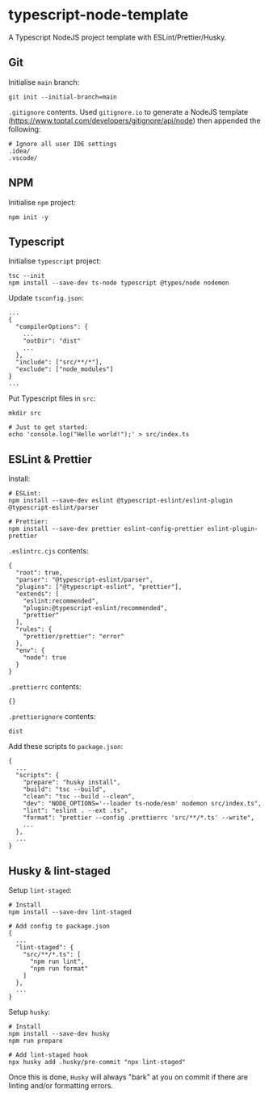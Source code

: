 # typescript-node-template
A Typescript NodeJS project template with ESLint/Prettier/Husky.

## Git

Initialise `main` branch:

```
git init --initial-branch=main
```

`.gitignore` contents. Used `gitignore.io` to generate a NodeJS template (https://www.toptal.com/developers/gitignore/api/node) then appended the following:

```
# Ignore all user IDE settings
.idea/
.vscode/
```

## NPM

Initialise `npm` project:

```
npm init -y
```

## Typescript

Initialise `typescript` project:

```
tsc --init
npm install --save-dev ts-node typescript @types/node nodemon
```

Update `tsconfig.json`:

```
...
{
  "compilerOptions": {
    ...
    "outDir": "dist"
    ...
  },
  "include": ["src/**/*"],
  "exclude": ["node_modules"]
}
...
```

Put Typescript files in `src`:

```
mkdir src

# Just to get started:
echo 'console.log("Hello world!");' > src/index.ts
```

## ESLint & Prettier

Install:

```
# ESLint:
npm install --save-dev eslint @typescript-eslint/eslint-plugin @typescript-eslint/parser

# Prettier:
npm install --save-dev prettier eslint-config-prettier eslint-plugin-prettier
```

`.eslintrc.cjs` contents:

```
{
  "root": true,
  "parser": "@typescript-eslint/parser",
  "plugins": ["@typescript-eslint", "prettier"],
  "extends": [
    "eslint:recommended",
    "plugin:@typescript-eslint/recommended",
    "prettier"
  ],
  "rules": {
    "prettier/prettier": "error"
  },
  "env": {
    "node": true
  }
}
```

`.prettierrc` contents:

```
{}
```

`.prettierignore` contents:

```
dist
```

Add these scripts to `package.json`:

```
{
  ...
  "scripts": {
    "prepare": "husky install",
    "build": "tsc --build",
    "clean": "tsc --build --clean",
    "dev": "NODE_OPTIONS='--loader ts-node/esm' nodemon src/index.ts",
    "lint": "eslint . --ext .ts",
    "format": "prettier --config .prettierrc 'src/**/*.ts' --write",
    ...
  },
  ...
}
```

## Husky & lint-staged

Setup `lint-staged`:

```
# Install
npm install --save-dev lint-staged

# Add config to package.json
{
  ...
  "lint-staged": {
    "src/**/*.ts": [
      "npm run lint",
      "npm run format"
    ]
  },
  ...
}
```

Setup `husky`:

```
# Install
npm install --save-dev husky
npm run prepare

# Add lint-staged hook
npx husky add .husky/pre-commit "npx lint-staged"
```

Once this is done, `Husky` will always "bark" at you on commit if there are linting and/or formatting errors.
